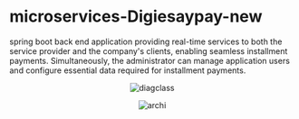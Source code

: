 # microservices-Digiesaypay-new
spring boot back end application providing real-time services to both the service provider and the company's clients, enabling seamless installment payments. 
Simultaneously, the administrator can manage application users and configure essential data required for installment payments.
<p align="center">
  <img src="https://github.com/112-mariem-mansour/microservices-Digiesaypay-new/assets/58420811/111f3b3a-570e-49d8-88e2-b14ef2bd8768" alt="diagclass">
</p>

<p align="center">
  <img src="https://github.com/112-mariem-mansour/microservices-Digiesaypay-new/assets/58420811/3528241d-d96c-4a74-949b-b56a27120581" alt="archi">
</p>

